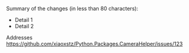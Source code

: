 Summary of the changes (in less than 80 characters):

* Detail 1
* Detail 2

Addresses https://github.com/xiaoxstz/Python.Packages.CameraHelper/issues/123